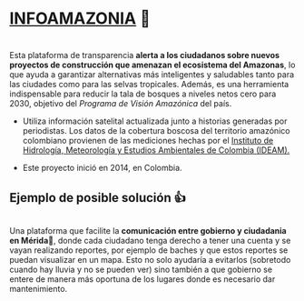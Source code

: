 # [INFOAMAZONIA](https://colombia.infoamazonia.org/) :hibiscus: <h1>

Esta plataforma de transparencia **alerta a los ciudadanos sobre nuevos proyectos de construcción que amenazan el ecosistema del Amazonas**, lo que ayuda a garantizar alternativas más inteligentes y saludables tanto para las ciudades como para las selvas tropicales. Además, es una herramienta indispensable para reducir la tala de bosques a niveles netos cero para 2030, objetivo del _Programa de Visión Amazónica_ del país.

* Utiliza información satelital actualizada junto a historias generadas por periodistas. Los datos de la cobertura boscosa del territorio amazónico colombiano provienen de las mediciones hechas por el [Instituto de Hidrología, Meteorología y Estudios Ambientales de Colombia (IDEAM).](http://www.ideam.gov.co/)

* Este proyecto inició en 2014, en Colombia.

## Ejemplo de posible solución :+1: <h2>
Una plataforma que facilite la **comunicación entre gobierno y ciudadania en Mérida**📢, donde cada ciudadano tenga derecho a tener una cuenta y se vayan realizando reportes, por ejemplo de baches y que estos reportes se puedan visualizar en un mapa. Esto no solo ayudaría a evitarlos (sobretodo cuando hay lluvia y no se pueden ver) sino también a que gobierno se entere de manera más oportuna de los lugares donde es necesario dar mantenimiento.